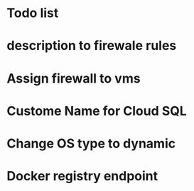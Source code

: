 # Todo list 

# description to firewale rules 
# Assign firewall to vms 
# Custome Name for Cloud SQL

# Change OS type to dynamic 
# Docker registry endpoint 

